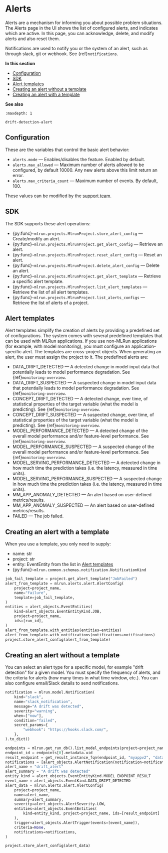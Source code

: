 # Alerts 

Alerts are a mechanism for informing you about possible problem situations. The Alerts page in the UI shows the 
list of configured alerts, and indicates which are active. In this page, you can acknowledge, 
delete, and modify alerts and also reset them. 

Notifications are used to notify you or the system of an alert, such as through slack, git or webhook. See {ref}`notifications`.

**In this section**
- [Configuration](#configuration)
- [SDK](#sdk)
- [Alert templates](#alert-templates)
- [Creating an alert without a template](#creating-an-alert-with-a-template)
- [Creating an alert with a template](#creating-an-alert-without-a-template)

**See also**
```{toctree}
:maxdepth: 1

drift-detection-alert
```

## Configuration
These are the variables that control the basic alert behavior: 

- `alerts.mode` &mdash; Enables/disables the feature. Enabled by default.
- `alerts.max_allowed` &mdash; Maximum number of alerts allowed to be configured, by default 10000. Any new alerts above this limit return an error.
- `alerts.max_criteria_count` &mdash; Maximum number of events. By default, 100.

These values can be modified by the [support team](mailto:support@iguazio.com).

## SDK

The SDK supports these alert operations:

- {py:func}`~mlrun.projects.MlrunProject.store_alert_config` &mdash; Create/modify an alert.
- {py:func}`~mlrun.projects.MlrunProject.get_alert_config` &mdash;  Retrieve an alert.
- {py:func}`~mlrun.projects.MlrunProject.reset_alert_config` &mdash; Reset an alert.
- {py:func}`~mlrun.projects.MlrunProject.delete_alert_config` &mdash; Delete an alert.
- {py:func}`~mlrun.projects.MlrunProject.get_alert_template` &mdash; Retrieve a specific alert template.
- {py:func}`~mlrun.projects.MlrunProject.list_alert_templates` &mdash; Retrieve the list of all alert templates.
- {py:func}`~mlrun.projects.MlrunProject.list_alerts_configs` &mdash; Retrieve the list of alerts of a project.

## Alert templates
Alert templates simplify the creation of alerts by providing a predefined set of configurations. The system comes with several 
predefined templates that can be used with MLRun applications. 
If you use non-MLRun applications (for example, with model monitoring), you must configure an application-specific alert. 
The templates are cross-project objects. When generating an alert, the user must assign the project to it. The predefined alerts are:
- DATA_DRIFT_DETECTED &mdash; A detected change in model input data that potentially leads to model performance degradation. See {ref}`monitoring-overview`.
- DATA_DRIFT_SUSPECTED &mdash; A suspected change in model input data that potentially leads to model performance degradation. See {ref}`monitoring-overview`.
- CONCEPT_DRIFT_DETECTED &mdash; A detected change, over time, of  statistical properties of the target variable (what the model is predicting). See {ref}`monitoring-overview`.
- CONCEPT_DRIFT_SUSPECTED &mdash; A suspected change, over time, of  statistical properties of the target variable (what the model is predicting). See {ref}`monitoring-overview`.
- MODEL_PERFORMANCE_DETECTED &mdash; A detected change of the overall model performance and/or feature-level performance. See {ref}`monitoring-overview`.
- MODEL_PERFORMANCE_SUSPECTED &mdash; A suspected change of the overall model performance and/or feature-level performance. See {ref}`monitoring-overview`.
- MODEL_SERVING_PERFORMANCE_DETECTED &mdash; A detected change in how much time the prediction takes (i.e. the latency, measured in time units).
- MODEL_SERVING_PERFORMANCE_SUSPECTED &mdash; A suspected change in how much time the prediction takes (i.e. the latency, measured in time units).
- MM_APP_ANOMALY_DETECTED &mdash; An alert based on user-defined metrics/results.
- MM_APP_ANOMALY_SUSPECTED &mdash; An alert based on user-defined metrics/results.
- FAILED &mdash; The job failed.


## Creating an alert with a template

When you use a template, you only need to supply:
- name: str
- project: str
- entity: EventEntity from the list in [Alert templates](#alert-templates)
- {py:func}`~mlrun.common.schemas.notification.NotificationKind`

```python
job_fail_template = project.get_alert_template("JobFailed")
alert_from_template = mlrun.alerts.alert.AlertConfig(
    project=project_name,
    name="failure",
    template=job_fail_template,
)
entities = alert_objects.EventEntities(
    kind=alert_objects.EventEntityKind.JOB,
    project=project_name,
    ids=[run_id],
)
alert_from_template.with_entities(entities=entities)
alert_from_template.with_notifications(notifications=notifications)
project.store_alert_config(alert_from_template)
```

## Creating an alert without a template
You can select an alert type for a specific model, for example "drift detection" for a given model. You must specify 
the frequency of alerts, and the criteria for alerts (how many times in what time window, etc.). 
You can also configure email/Slack details to send notifications.

```python
notification = mlrun.model.Notification(
    kind="slack",
    name="slack_notification",
    message="A drift was detected",
    severity="warning",
    when=["now"],
    condition="failed",
    secret_params={
        "webhook": "https://hooks.slack.com/",
    },
).to_dict()

endpoints = mlrun.get_run_db().list_model_endpoints(project=project_name)
endpoint_id = endpoints[0].metadata.uid
result_endpoint = get_result_instance_fqn(endpoint_id, "myappv2", "data_drift_test")
notifications = [alert_objects.AlertNotification(notification=notification)]
alert_name = "drift_alert"
alert_summary = "A drift was detected"
entity_kind = alert_objects.EventEntityKind.MODEL_ENDPOINT_RESULT
event_name = alert_objects.EventKind.DATA_DRIFT_DETECTED
alert_data = mlrun.alerts.alert.AlertConfig(
    project=project_name,
    name=alert_name,
    summary=alert_summary,
    severity=alert_objects.AlertSeverity.LOW,
    entities=alert_objects.EventEntities(
        kind=entity_kind, project=project_name, ids=[result_endpoint]
    ),
    trigger=alert_objects.AlertTrigger(events=[event_name]),
    criteria=None,
    notifications=notifications,
)

project.store_alert_config(alert_data)
```